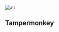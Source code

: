 ![alt](https://avatars0.githubusercontent.com/u/767504?s=400&u=d0a32a535c83ebde083450c51552e0496b0735d2&v=4)

Tampermonkey 
---